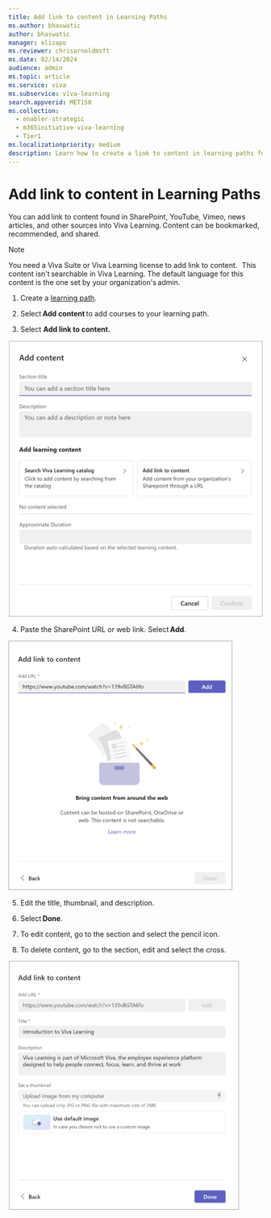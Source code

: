 ```yaml
---
title: Add link to content in Learning Paths 
ms.author: bhaswatic
author: bhaswatic
manager: elizapo
ms.reviewer: chrisarnoldmsft
ms.date: 02/14/2024
audience: admin
ms.topic: article
ms.service: viva
ms.subservice: viva-learning
search.appverid: MET150
ms.collection:
  - enabler-strategic
  - m365initiative-viva-learning
  - Tier1
ms.localizationpriority: medium
description: Learn how to create a link to content in learning paths for Microsoft Viva Learning.
---
```


# Add link to content in Learning Paths 

You can add link to content found in SharePoint, YouTube, Vimeo, news articles, and other sources into Viva Learning. Content can be bookmarked, recommended, and shared. 

> [!NOTE]
> You need a Viva Suite or Viva Learning license to add link to content.   
> This content isn't searchable in Viva Learning. 
> The default language for this content is the one set by your organization's admin.  

1. Create a [learning path](creating-learning-paths.md). 

2. Select **Add content** to add courses to your learning path.

3. Select **Add link to content.**

![Screenshot of the add content screen where you add section title, learning content, and duration.](../media/learning/learning-path-link-to-content-add-content.png)


4. Paste the SharePoint URL or web link. Select **Add**.

![Screenshot of the add link to content screen in which you can add the url.](../media/learning/learning-path-link-to-content-add-content-2.png)

5. Edit the title, thumbnail, and description.

6. Select **Done**. 

7. To edit content, go to the section and select the pencil icon. 

8. To delete content, go to the section, edit and select the cross.

![Screenshot of add link to content with the url, title, description and thumbnail set.](../media/learning/learning-path-link-to-content-add-content-3.png)

